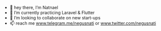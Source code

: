 - 👋 hey there, I’m Natnael
- 🌱 I’m currently practicing Laravel & Flutter 
- 💞️ I’m looking to collaborate on new start-ups 
- 📫 reach me www.telegram.me/negusnati  or www.twitter.com/negusnati

<!---
NegusNati/NegusNati is a ✨ special ✨ repository because its `README.md` (this file) appears on your GitHub profile.
You can click the Preview link to take a look at your changes.
--->

